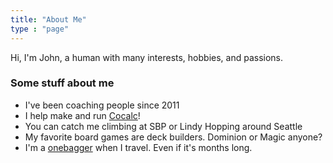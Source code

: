 ```yaml
---
title: "About Me"
type : "page"
---
```


Hi, I'm John, a human with many interests, hobbies, and passions. 

### Some stuff about me
- I've been coaching people since 2011
- I help make and run [Cocalc](https://cocalc.com)!
- You can catch me climbing at SBP or Lindy Hopping around Seattle
- My favorite board games are deck builders. Dominion or Magic anyone?
- I'm a [onebagger](https://www.reddit.com/r/onebag) when I travel. Even if it's months long.